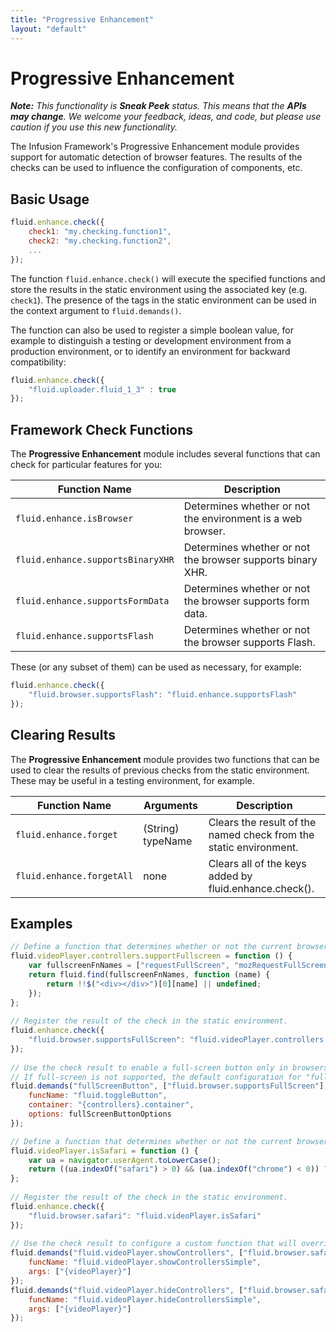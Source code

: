 ```yaml
---
title: "Progressive Enhancement"
layout: "default"
---
```


# Progressive Enhancement #

_**Note:** This functionality is **Sneak Peek** status. This means that the **APIs may change**. We welcome your feedback, ideas, and code, but please use caution if you use this new functionality._

The Infusion Framework's Progressive Enhancement module provides support for automatic detection of browser features. The results of the checks can be used to influence the configuration of components, etc.

## Basic Usage ##

```javascript
fluid.enhance.check({
    check1: "my.checking.function1",
    check2: "my.checking.function2",
    ...
});
```

The function `fluid.enhance.check()` will execute the specified functions and store the results in the static environment using the associated key (e.g. `check1`). The presence of the tags in the static environment can be used in the context argument to `fluid.demands()`.

The function can also be used to register a simple boolean value, for example to distinguish a testing or development environment from a production environment, or to identify an environment for backward compatibility:

```javascript
fluid.enhance.check({
    "fluid.uploader.fluid_1_3" : true
});
```

## Framework Check Functions ##

The **Progressive Enhancement** module includes several functions that can check for particular features for you:

<table>
    <thead>
        <tr>
            <th>Function Name</th>
            <th>Description</th>
        </tr>
    </thead>
    <tbody>
        <tr>
            <td><code>fluid.enhance.isBrowser</code></td>
            <td>
                Determines whether or not the environment is a web browser.
            </td>
        </tr>
        <tr>
            <td><code>fluid.enhance.supportsBinaryXHR</code></td>
            <td>
                Determines whether or not the browser supports binary XHR.
            </td>
        </tr>
        <tr>
            <td><code>fluid.enhance.supportsFormData</code></td>
            <td>
                Determines whether or not the browser supports form data.
            </td>
        </tr>
        <tr>
            <td><code>fluid.enhance.supportsFlash</code></td>
            <td>
                Determines whether or not the browser supports Flash.
            </td>
        </tr>
    </tbody>
</table>

These (or any subset of them) can be used as necessary, for example:

```javascript
fluid.enhance.check({
    "fluid.browser.supportsFlash": "fluid.enhance.supportsFlash"
});
```

## Clearing Results ##

The **Progressive Enhancement** module provides two functions that can be used to clear the results of previous checks from the static environment. These may be useful in a testing environment, for example.

<table>
    <thead>
        <tr>
            <th>Function Name</th>
            <th>Arguments</th>
            <th>Description</th>
        </tr>
    </thead>
    <tbody>
        <tr>
            <td><code>fluid.enhance.forget</code></td>
            <td>(String) typeName</td>
            <td>
                Clears the result of the named check from the static environment.
            </td>
        </tr>
        <tr>
            <td><code>fluid.enhance.forgetAll</code></td>
            <td>none</td>
            <td>
                Clears all of the keys added by fluid.enhance.check().
            </td>
        </tr>
    </tbody>
</table>

## Examples ##

```javascript
// Define a function that determines whether or not the current browser supports video in full-screen mode.
fluid.videoPlayer.controllers.supportFullscreen = function () {
    var fullscreenFnNames = ["requestFullScreen", "mozRequestFullScreen", "webkitRequestFullScreen", "oRequestFullScreen", "msieRequestFullScreen"];
    return fluid.find(fullscreenFnNames, function (name) {
        return !!$("<div></div>")[0][name] || undefined;
    });
};
 
// Register the result of the check in the static environment.
fluid.enhance.check({
    "fluid.browser.supportsFullScreen": "fluid.videoPlayer.controllers.supportFullscreen",
});
 
// Use the check result to enable a full-screen button only in browsers that support full-screen.
// If full-screen is not supported, the default configuration for "fullScreenButton" is an empty subcomponent.
fluid.demands("fullScreenButton", ["fluid.browser.supportsFullScreen"], {
    funcName: "fluid.toggleButton",
    container: "{controllers}.container",
    options: fullScreenButtonOptions
});
```

```javascript
// Define a function that determines whether or not the current browser is Safari.
fluid.videoPlayer.isSafari = function () {
    var ua = navigator.userAgent.toLowerCase();
    return ((ua.indexOf("safari") > 0) && (ua.indexOf("chrome") < 0)) ? fluid.typeTag("fluid.browser.safari") : undefined;
};
 
// Register the result of the check in the static environment.
fluid.enhance.check({
    "fluid.browser.safari": "fluid.videoPlayer.isSafari"
});
 
// Use the check result to configure a custom function that will override the default if the browser is Safari.
fluid.demands("fluid.videoPlayer.showControllers", ["fluid.browser.safari", "fluid.videoPlayer"], {
    funcName: "fluid.videoPlayer.showControllersSimple",
    args: ["{videoPlayer}"]
});
fluid.demands("fluid.videoPlayer.hideControllers", ["fluid.browser.safari", "fluid.videoPlayer"], {
    funcName: "fluid.videoPlayer.hideControllersSimple",
    args: ["{videoPlayer}"]
});
```
